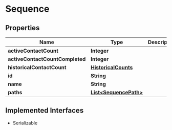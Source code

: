 

# Sequence


## Properties

| Name | Type | Description | Notes |
|------------ | ------------- | ------------- | -------------|
|**activeContactCount** | **Integer** |  |  [optional] |
|**activeContactCountCompleted** | **Integer** |  |  [optional] |
|**historicalContactCount** | [**HistoricalCounts**](HistoricalCounts.md) |  |  [optional] |
|**id** | **String** |  |  [optional] |
|**name** | **String** |  |  [optional] |
|**paths** | [**List&lt;SequencePath&gt;**](SequencePath.md) |  |  [optional] |


## Implemented Interfaces

* Serializable

